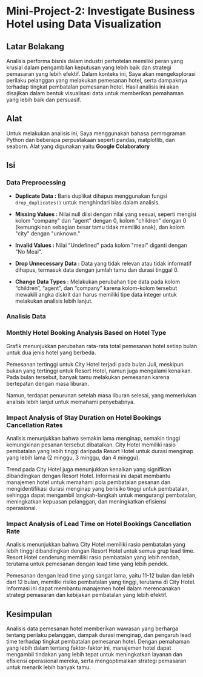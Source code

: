 # Mini-Project-2: Investigate Business Hotel using Data Visualization
## Latar Belakang
Analisis performa bisnis dalam industri perhotelan memiliki peran yang krusial dalam pengambilan keputusan yang lebih baik dan strategi pemasaran yang lebih efektif. Dalam konteks ini, Saya akan mengeksplorasi perilaku pelanggan yang melakukan pemesanan hotel, serta dampaknya terhadap tingkat pembatalan pemesanan hotel. Hasil analisis ini akan disajikan dalam bentuk visualisasi data untuk memberikan pemahaman yang lebih baik dan persuasif.
## Alat
Untuk melakukan analisis ini, Saya menggunakan bahasa pemrograman Python dan beberapa perpustakaan seperti pandas, matplotlib, dan seaborn. Alat yang digunakan yaitu **Google Colaboratory**
## Isi
### Data Preprocessing
- **Duplicate Data :**
Baris duplikat dihapus menggunakan fungsi `drop_duplicates()` untuk menghindari bias dalam analisis.

- **Missing Values :**
Nilai null diisi dengan nilai yang sesuai, seperti mengisi kolom "company" dan "agent" dengan 0, kolom "children" dengan 0 (kemungkinan sebagian besar tamu tidak memiliki anak), dan kolom "city" dengan "unknown."

- **Invalid Values :**
Nilai "Undefined" pada kolom "meal" diganti dengan "No Meal".

- **Drop Unnecessary Data :** 
Data yang tidak relevan atau tidak informatif dihapus, termasuk data dengan jumlah tamu dan durasi tinggal 0.

- **Change Data Types :**
Melakukan perubahan tipe data pada kolom “children”, “agent”, dan “company” karena kolom-kolom tersebut mewakili angka diskrit dan harus memiliki tipe data integer untuk melakukan analisis lebih lanjut.
### Analisis Data
### Monthly Hotel Booking Analysis Based on Hotel Type
Grafik menunjukkan perubahan rata-rata total pemesanan hotel setiap bulan untuk dua jenis hotel yang berbeda.

Pemesanan tertinggi untuk City Hotel terjadi pada bulan Juli, meskipun bukan yang tertinggi untuk Resort Hotel, namun juga mengalami kenaikan. Pada bulan tersebut, banyak tamu melakukan pemesanan karena bertepatan dengan masa liburan.

Namun, terdapat penurunan setelah masa liburan selesai, yang memerlukan analisis lebih lanjut untuk memahami penyebabnya.
### Impact Analysis of Stay Duration on Hotel Bookings Cancellation Rates
Analisis menunjukkan bahwa semakin lama menginap, semakin tinggi kemungkinan pesanan tersebut dibatalkan. City Hotel memiliki rasio pembatalan yang lebih tinggi daripada Resort Hotel untuk durasi menginap yang lebih lama (2 minggu, 3 minggu, dan 4 minggu).

Trend pada City Hotel juga menunjukkan kenaikan yang signifikan dibandingkan dengan Resort Hotel. Informasi ini dapat membantu manajemen hotel untuk memahami pola pembatalan pesanan dan mengidentifikasi durasi menginap yang berisiko tinggi untuk pembatalan, sehingga dapat mengambil langkah-langkah untuk mengurangi pembatalan, meningkatkan kepuasan pelanggan, dan meningkatkan efisiensi operasional.
### Impact Analysis of Lead Time on Hotel Bookings Cancellation Rate
Analisis menunjukkan bahwa City Hotel memiliki rasio pembatalan yang lebih tinggi dibandingkan dengan Resort Hotel untuk semua grup lead time. Resort Hotel cenderung memiliki rasio pembatalan yang lebih rendah, terutama untuk pemesanan dengan lead time yang lebih pendek.

Pemesanan dengan lead time yang sangat lama, yaitu 11-12 bulan dan lebih dari 12 bulan, memiliki risiko pembatalan yang tinggi, terutama di City Hotel. Informasi ini dapat membantu manajemen hotel dalam merencanakan strategi pemasaran dan kebijakan pembatalan yang lebih efektif.
## Kesimpulan
Analisis data pemesanan hotel memberikan wawasan yang berharga tentang perilaku pelanggan, dampak durasi menginap, dan pengaruh lead time terhadap tingkat pembatalan pemesanan hotel. Dengan pemahaman yang lebih dalam tentang faktor-faktor ini, manajemen hotel dapat mengambil tindakan yang lebih tepat untuk meningkatkan layanan dan efisiensi operasional mereka, serta mengoptimalkan strategi pemasaran untuk menarik lebih banyak tamu.
